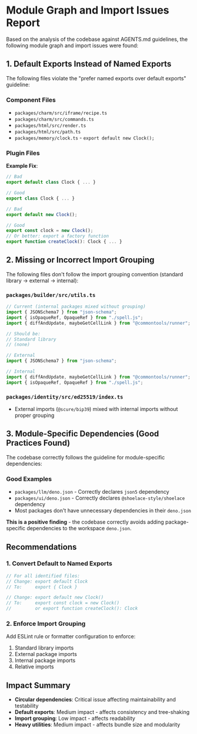 # Module Graph and Import Issues Report

Based on the analysis of the codebase against AGENTS.md guidelines, the
following module graph and import issues were found:

## 1. Default Exports Instead of Named Exports

The following files violate the "prefer named exports over default exports"
guideline:

### Component Files

- `packages/charm/src/iframe/recipe.ts`
- `packages/charm/src/commands.ts`
- `packages/html/src/render.ts`
- `packages/html/src/path.ts`
- `packages/memory/clock.ts` - `export default new Clock();`

### Plugin Files


**Example Fix**:

```typescript
// Bad
export default class Clock { ... }

// Good
export class Clock { ... }

// Bad
export default new Clock();

// Good
export const clock = new Clock();
// Or better: export a factory function
export function createClock(): Clock { ... }
```

## 2. Missing or Incorrect Import Grouping

The following files don't follow the import grouping convention (standard
library → external → internal):


### `packages/builder/src/utils.ts`

```typescript
// Current (internal packages mixed without grouping)
import { JSONSchema7 } from "json-schema";
import { isOpaqueRef, OpaqueRef } from "./spell.js";
import { diffAndUpdate, maybeGetCellLink } from "@commontools/runner";

// Should be:
// Standard library
// (none)

// External
import { JSONSchema7 } from "json-schema";

// Internal
import { diffAndUpdate, maybeGetCellLink } from "@commontools/runner";
import { isOpaqueRef, OpaqueRef } from "./spell.js";
```

### `packages/identity/src/ed25519/index.ts`

- External imports (`@scure/bip39`) mixed with internal imports without proper
  grouping

## 3. Module-Specific Dependencies (Good Practices Found)

The codebase correctly follows the guideline for module-specific dependencies:

### Good Examples

- `packages/llm/deno.json` - Correctly declares `json5` dependency
- `packages/ui/deno.json` - Correctly declares `@shoelace-style/shoelace`
  dependency
- Most packages don't have unnecessary dependencies in their `deno.json`

**This is a positive finding** - the codebase correctly avoids adding
package-specific dependencies to the workspace `deno.json`.

## Recommendations

### 1. Convert Default to Named Exports

```typescript
// For all identified files:
// Change: export default Clock
// To:     export { Clock }

// Change: export default new Clock()
// To:     export const clock = new Clock()
//         or export function createClock(): Clock
```

### 2. Enforce Import Grouping

Add ESLint rule or formatter configuration to enforce:

1. Standard library imports
2. External package imports
3. Internal package imports
4. Relative imports

## Impact Summary

- **Circular dependencies**: Critical issue affecting maintainability and
  testability
- **Default exports**: Medium impact - affects consistency and tree-shaking
- **Import grouping**: Low impact - affects readability
- **Heavy utilities**: Medium impact - affects bundle size and modularity

